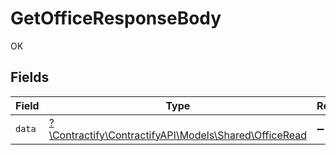 # GetOfficeResponseBody

OK


## Fields

| Field                                                                                      | Type                                                                                       | Required                                                                                   | Description                                                                                |
| ------------------------------------------------------------------------------------------ | ------------------------------------------------------------------------------------------ | ------------------------------------------------------------------------------------------ | ------------------------------------------------------------------------------------------ |
| `data`                                                                                     | [?\Contractify\ContractifyAPI\Models\Shared\OfficeRead](../../models/shared/OfficeRead.md) | :heavy_minus_sign:                                                                         | N/A                                                                                        |